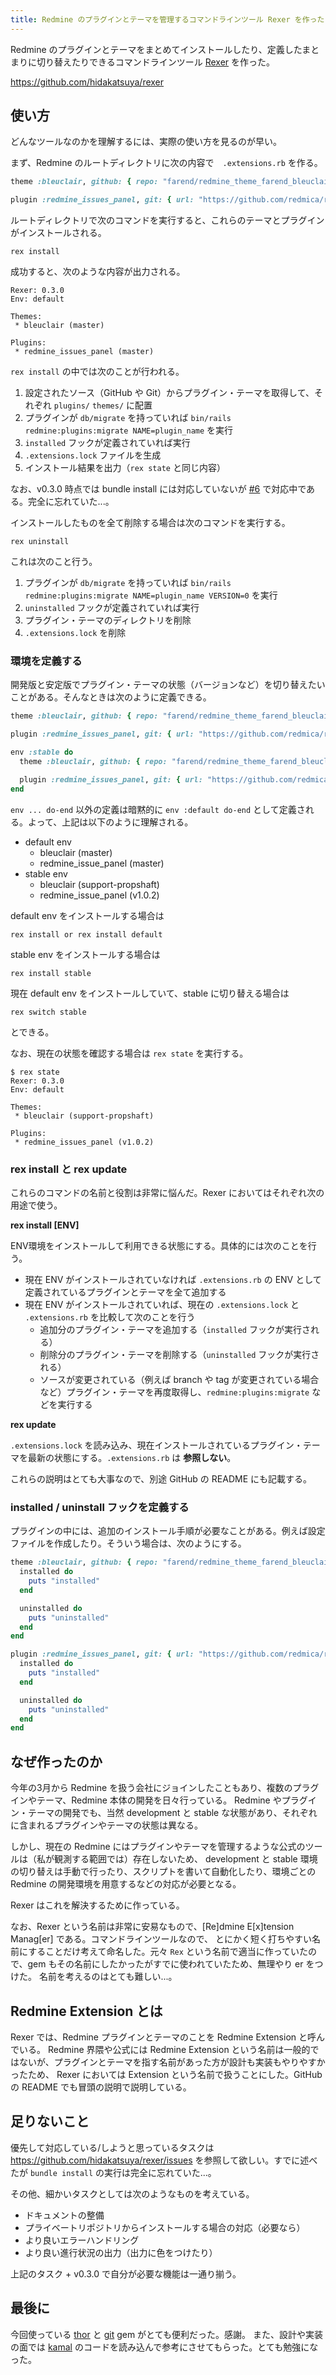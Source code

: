 ```yaml
---
title: Redmine のプラグインとテーマを管理するコマンドラインツール Rexer を作った
---
```


Redmine のプラグインとテーマをまとめてインストールしたり、定義したまとまりに切り替えたりできるコマンドラインツール [Rexer](https://github.com/hidakatsuya/rexer) を作った。

https://github.com/hidakatsuya/rexer

## 使い方

どんなツールなのかを理解するには、実際の使い方を見るのが早い。

まず、Redmine のルートディレクトリに次の内容で　`.extensions.rb` を作る。

```ruby
theme :bleuclair, github: { repo: "farend/redmine_theme_farend_bleuclair" }

plugin :redmine_issues_panel, git: { url: "https://github.com/redmica/redmine_issues_panel" }
```

ルートディレクトリで次のコマンドを実行すると、これらのテーマとプラグインがインストールされる。

```
rex install
```

成功すると、次のような内容が出力される。

```
Rexer: 0.3.0
Env: default

Themes:
 * bleuclair (master)

Plugins:
 * redmine_issues_panel (master)
```

`rex install` の中では次のことが行われる。

1. 設定されたソース（GitHub や Git）からプラグイン・テーマを取得して、それぞれ `plugins/` `themes/` に配置
2. プラグインが `db/migrate` を持っていれば `bin/rails redmine:plugins:migrate NAME=plugin_name` を実行
3. `installed` フックが定義されていれば実行
4. `.extensions.lock` ファイルを生成
5. インストール結果を出力（`rex state` と同じ内容）

なお、v0.3.0 時点では bundle install には対応していないが [#6](https://github.com/hidakatsuya/rexer/issues/6) で対応中である。完全に忘れていた...。

インストールしたものを全て削除する場合は次のコマンドを実行する。

```
rex uninstall
```

これは次のこと行う。

1. プラグインが `db/migrate` を持っていれば `bin/rails redmine:plugins:migrate NAME=plugin_name VERSION=0` を実行
2. `uninstalled` フックが定義されていれば実行
3. プラグイン・テーマのディレクトリを削除
4. `.extensions.lock` を削除

### 環境を定義する

開発版と安定版でプラグイン・テーマの状態（バージョンなど）を切り替えたいことがある。そんなときは次のように定義できる。

```ruby
theme :bleuclair, github: { repo: "farend/redmine_theme_farend_bleuclair" }

plugin :redmine_issues_panel, git: { url: "https://github.com/redmica/redmine_issues_panel" }

env :stable do
  theme :bleuclair, github: { repo: "farend/redmine_theme_farend_bleuclair", branch: "support-propshaft" }

  plugin :redmine_issues_panel, git: { url: "https://github.com/redmica/redmine_issues_panel", tag: "v1.0.2" }
end
````

`env ... do-end` 以外の定義は暗黙的に `env :default do-end` として定義される。よって、上記は以下のように理解される。

* default env
  * bleuclair (master)
  * redmine_issue_panel (master)
* stable env
  * bleuclair (support-propshaft)
  * redmine_issue_panel (v1.0.2)

default env をインストールする場合は
```
rex install or rex install default
```

stable env をインストールする場合は
```
rex install stable
```

現在 default env をインストールしていて、stable に切り替える場合は
```
rex switch stable
```

とできる。

なお、現在の状態を確認する場合は `rex state` を実行する。

```
$ rex state
Rexer: 0.3.0
Env: default

Themes:
 * bleuclair (support-propshaft)

Plugins:
 * redmine_issues_panel (v1.0.2)
```

### rex install と rex update

これらのコマンドの名前と役割は非常に悩んだ。Rexer においてはそれぞれ次の用途で使う。

**rex install [ENV]**

ENV環境をインストールして利用できる状態にする。具体的には次のことを行う。

* 現在 ENV がインストールされていなければ `.extensions.rb` の ENV として定義されているプラグインとテーマを全て追加する
* 現在 ENV がインストールされていれば、現在の `.extensions.lock` と `.extensions.rb` を比較して次のことを行う
  * 追加分のプラグイン・テーマを追加する（`installed` フックが実行される）
  * 削除分のプラグイン・テーマを削除する（`uninstalled` フックが実行される）
  * ソースが変更されている（例えば branch や tag が変更されている場合など）プラグイン・テーマを再度取得し、`redmine:plugins:migrate` などを実行する
 
**rex update**

`.extensions.lock` を読み込み、現在インストールされているプラグイン・テーマを最新の状態にする。`.extensions.rb` は **参照しない**。

これらの説明はとても大事なので、別途 GitHub の README にも記載する。

### installed / uninstall フックを定義する

プラグインの中には、追加のインストール手順が必要なことがある。例えば設定ファイルを作成したり。そういう場合は、次のようにする。

```ruby
theme :bleuclair, github: { repo: "farend/redmine_theme_farend_bleuclair" } do
  installed do
    puts "installed"
  end

  uninstalled do
    puts "uninstalled"
  end
end

plugin :redmine_issues_panel, git: { url: "https://github.com/redmica/redmine_issues_panel" } do
  installed do
    puts "installed"
  end

  uninstalled do
    puts "uninstalled"
  end
end
```

## なぜ作ったのか

今年の3月から Redmine を扱う会社にジョインしたこともあり、複数のプラグインやテーマ、Redmine 本体の開発を日々行っている。
Redmine やプラグイン・テーマの開発でも、当然 development と stable な状態があり、それぞれに含まれるプラグインやテーマの状態は異なる。

しかし、現在の Redmine にはプラグインやテーマを管理するような公式のツールは（私が観測する範囲では）存在しないため、
development と stable 環境の切り替えは手動で行ったり、スクリプトを書いて自動化したり、環境ごとの Redmine の開発環境を用意するなどの対応が必要となる。

Rexer はこれを解決するために作っている。

なお、Rexer という名前は非常に安易なもので、[Re]dmine E[x]tension Manag[er] である。コマンドラインツールなので、
とにかく短く打ちやすい名前にすることだけ考えて命名した。元々 `Rex` という名前で適当に作っていたので、gem もその名前にしたかったがすでに使われていたため、無理やり er をつけた。
名前を考えるのはとても難しい...。

## Redmine Extension とは

Rexer では、Redmine プラグインとテーマのことを Redmine Extension と呼んでいる。
Redmine 界隈や公式には Redmine Extension という名前は一般的ではないが、プラグインとテーマを指す名前があった方が設計も実装もやりやすかったため、
Rexer においては Extension という名前で扱うことにした。GitHub の README でも冒頭の説明で説明している。

## 足りないこと

優先して対応している/しようと思っているタスクは https://github.com/hidakatsuya/rexer/issues を参照して欲しい。すでに述べたが `bundle install` の実行は完全に忘れていた...。

その他、細かいタスクとしては次のようなものを考えている。

* ドキュメントの整備
* プライベートリポジトリからインストールする場合の対応（必要なら）
* より良いエラーハンドリング
* より良い進行状況の出力（出力に色をつけたり）

上記のタスク + v0.3.0 で自分が必要な機能は一通り揃う。

## 最後に

今回使っている [thor](https://github.com/rails/thor) と [git](https://github.com/ruby-git/ruby-git) gem がとても便利だった。感謝。
また、設計や実装の面では [kamal](https://github.com/basecamp/kamal) のコードを読み込んで参考にさせてもらった。とても勉強になった。
